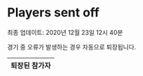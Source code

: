 # Players sent off
최종 업데이트: 2020년 12월 23일 12시 40분


경기 중 오류가 발생하는 경우 자동으로 퇴장됩니다.


| 퇴장된 참가자 |
|:---:|